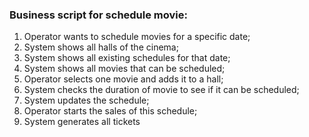 ### Business script for schedule movie:
1. Operator wants to schedule movies for a specific date;
2. System shows all halls of the cinema;
3. System shows all existing schedules for that date;
4. System shows all movies that can be scheduled;
5. Operator selects one movie and adds it to a hall;
6. System checks the duration of movie to see if it can be scheduled;
7. System updates the schedule;
8. Operator starts the sales of this schedule;
9. System generates all tickets